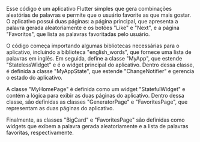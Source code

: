 Esse código é um aplicativo Flutter simples que gera combinações aleatórias de palavras e permite que o usuário favorite as que mais gostar. O aplicativo possui duas páginas: a página principal, que apresenta a palavra gerada aleatoriamente e os botões "Like" e "Next", e a página "Favoritos", que lista as palavras favoritadas pelo usuário.

O código começa importando algumas bibliotecas necessárias para o aplicativo, incluindo a biblioteca "english_words", que fornece uma lista de palavras em inglês. Em seguida, define a classe "MyApp", que estende "StatelessWidget" e é o widget principal do aplicativo. Dentro dessa classe, é definida a classe "MyAppState", que estende "ChangeNotifier" e gerencia o estado do aplicativo.

A classe "MyHomePage" é definida como um widget "StatefulWidget" e contém a lógica para exibir as duas páginas do aplicativo. Dentro dessa classe, são definidas as classes "GeneratorPage" e "FavoritesPage", que representam as duas páginas do aplicativo.

Finalmente, as classes "BigCard" e "FavoritesPage" são definidas como widgets que exibem a palavra gerada aleatoriamente e a lista de palavras favoritas, respectivamente.